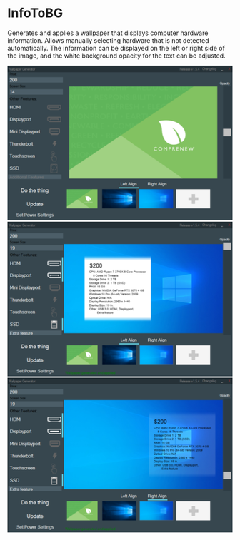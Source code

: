 # InfoToBG
 Generates and applies a wallpaper that displays computer hardware information. Allows manually selecting hardware that is not detected automatically. The information can be displayed on the left or right side of the image, and the white background opacity for the text can be adjusted.
 
![screenshot](https://github.com/RBootsGames/InfoToBG/blob/main/program%20window%2001.png)
![screenshot](https://github.com/RBootsGames/InfoToBG/blob/main/program%20window%2002.png)
![screenshot](https://github.com/RBootsGames/InfoToBG/blob/main/program%20window%2003.png)